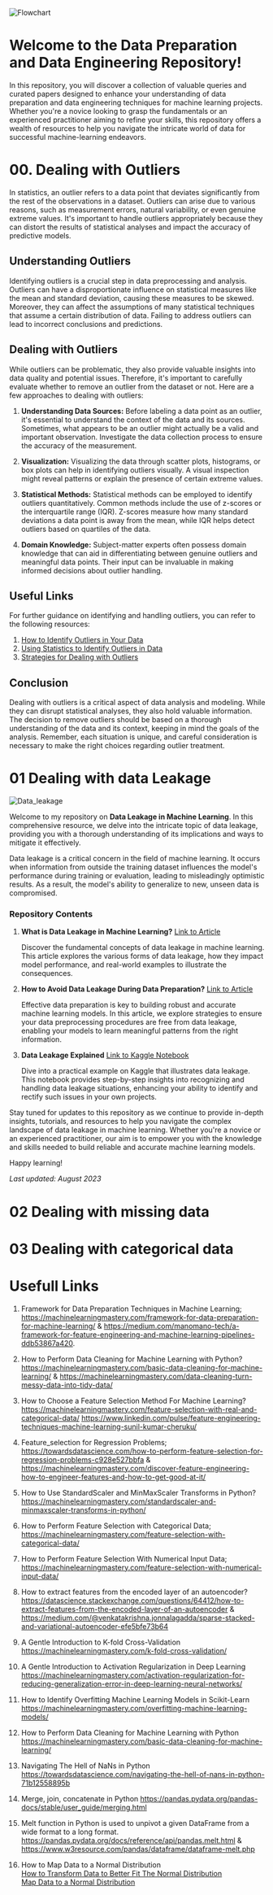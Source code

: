 ![Flowchart](introduction-image.jpg)
# Welcome to the Data Preparation and Data Engineering Repository!

In this repository, you will discover a collection of valuable queries and curated papers designed to enhance your understanding of data preparation and data engineering techniques for machine learning projects. Whether you're a novice looking to grasp the fundamentals or an experienced practitioner aiming to refine your skills, this repository offers a wealth of resources to help you navigate the intricate world of data for successful machine-learning endeavors.

# 00. Dealing with Outliers

In statistics, an outlier refers to a data point that deviates significantly from the rest of the observations in a dataset. Outliers can arise due to various reasons, such as measurement errors, natural variability, or even genuine extreme values. It's important to handle outliers appropriately because they can distort the results of statistical analyses and impact the accuracy of predictive models.

## Understanding Outliers

Identifying outliers is a crucial step in data preprocessing and analysis. Outliers can have a disproportionate influence on statistical measures like the mean and standard deviation, causing these measures to be skewed. Moreover, they can affect the assumptions of many statistical techniques that assume a certain distribution of data. Failing to address outliers can lead to incorrect conclusions and predictions.

## Dealing with Outliers

While outliers can be problematic, they also provide valuable insights into data quality and potential issues. Therefore, it's important to carefully evaluate whether to remove an outlier from the dataset or not. Here are a few approaches to dealing with outliers:

1. **Understanding Data Sources:** Before labeling a data point as an outlier, it's essential to understand the context of the data and its sources. Sometimes, what appears to be an outlier might actually be a valid and important observation. Investigate the data collection process to ensure the accuracy of the measurement.

2. **Visualization:** Visualizing the data through scatter plots, histograms, or box plots can help in identifying outliers visually. A visual inspection might reveal patterns or explain the presence of certain extreme values.

3. **Statistical Methods:** Statistical methods can be employed to identify outliers quantitatively. Common methods include the use of z-scores or the interquartile range (IQR). Z-scores measure how many standard deviations a data point is away from the mean, while IQR helps detect outliers based on quartiles of the data.

4. **Domain Knowledge:** Subject-matter experts often possess domain knowledge that can aid in differentiating between genuine outliers and meaningful data points. Their input can be invaluable in making informed decisions about outlier handling.

## Useful Links

For further guidance on identifying and handling outliers, you can refer to the following resources:

1. [How to Identify Outliers in Your Data](https://machinelearningmastery.com/how-to-identify-outliers-in-your-data/)
2. [Using Statistics to Identify Outliers in Data](https://machinelearningmastery.com/how-to-use-statistics-to-identify-outliers-in-data/)
3. [Strategies for Dealing with Outliers](https://machinelearningmastery.com/how-to-use-statistics-to-identify-outliers-in-data/)

## Conclusion

Dealing with outliers is a critical aspect of data analysis and modeling. While they can disrupt statistical analyses, they also hold valuable information. The decision to remove outliers should be based on a thorough understanding of the data and its context, keeping in mind the goals of the analysis. Remember, each situation is unique, and careful consideration is necessary to make the right choices regarding outlier treatment.

# 01 Dealing with data Leakage 
![Data_leakage](DataLeakage.jpg)

Welcome to my repository on **Data Leakage in Machine Learning**. In this comprehensive resource, we delve into the intricate topic of data leakage, providing you with a thorough understanding of its implications and ways to mitigate it effectively.

Data leakage is a critical concern in the field of machine learning. It occurs when information from outside the training dataset influences the model's performance during training or evaluation, leading to misleadingly optimistic results. As a result, the model's ability to generalize to new, unseen data is compromised.

### Repository Contents

1. **What is Data Leakage in Machine Learning?**
   [Link to Article](https://machinelearningmastery.com/data-leakage-machine-learning/)
   
   Discover the fundamental concepts of data leakage in machine learning. This article explores the various forms of data leakage, how they impact model performance, and real-world examples to illustrate the consequences.

2. **How to Avoid Data Leakage During Data Preparation?**
   [Link to Article](https://machinelearningmastery.com/data-preparation-without-data-leakage/)
   
   Effective data preparation is key to building robust and accurate machine learning models. In this article, we explore strategies to ensure your data preprocessing procedures are free from data leakage, enabling your models to learn meaningful patterns from the right information.

3. **Data Leakage Explained**
   [Link to Kaggle Notebook](https://www.kaggle.com/alexisbcook/data-leakage)
   
   Dive into a practical example on Kaggle that illustrates data leakage. This notebook provides step-by-step insights into recognizing and handling data leakage situations, enhancing your ability to identify and rectify such issues in your own projects.

Stay tuned for updates to this repository as we continue to provide in-depth insights, tutorials, and resources to help you navigate the complex landscape of data leakage in machine learning. Whether you're a novice or an experienced practitioner, our aim is to empower you with the knowledge and skills needed to build reliable and accurate machine learning models.

Happy learning!

*Last updated: August 2023*

# 02 Dealing with missing data
# 03 Dealing with categorical data


# Usefull Links
1. Framework for Data Preparation Techniques in Machine Learning;
https://machinelearningmastery.com/framework-for-data-preparation-for-machine-learning/ & https://medium.com/manomano-tech/a-framework-for-feature-engineering-and-machine-learning-pipelines-ddb53867a420.

2. How to Perform Data Cleaning for Machine Learning with Python?
https://machinelearningmastery.com/basic-data-cleaning-for-machine-learning/ &
https://machinelearningmastery.com/data-cleaning-turn-messy-data-into-tidy-data/

3. How to Choose a Feature Selection Method For Machine Learning? 
https://machinelearningmastery.com/feature-selection-with-real-and-categorical-data/
https://www.linkedin.com/pulse/feature-engineering-techniques-machine-learning-sunil-kumar-cheruku/

5. Feature_selection for Regression Problems;
https://towardsdatascience.com/how-to-perform-feature-selection-for-regression-problems-c928e527bbfa &
https://machinelearningmastery.com/discover-feature-engineering-how-to-engineer-features-and-how-to-get-good-at-it/

6. How to Use StandardScaler and MinMaxScaler Transforms in Python?
https://machinelearningmastery.com/standardscaler-and-minmaxscaler-transforms-in-python/

7. How to Perform Feature Selection with Categorical Data;
https://machinelearningmastery.com/feature-selection-with-categorical-data/

8. How to Perform Feature Selection With Numerical Input Data;
https://machinelearningmastery.com/feature-selection-with-numerical-input-data/

9. How to extract features from the encoded layer of an autoencoder? 
https://datascience.stackexchange.com/questions/64412/how-to-extract-features-from-the-encoded-layer-of-an-autoencoder &
https://medium.com/@venkatakrishna.jonnalagadda/sparse-stacked-and-variational-autoencoder-efe5bfe73b64

10. A Gentle Introduction to K-fold Cross-Validation
https://machinelearningmastery.com/k-fold-cross-validation/

11. A Gentle Introduction to Activation Regularization in Deep Learning
https://machinelearningmastery.com/activation-regularization-for-reducing-generalization-error-in-deep-learning-neural-networks/

12. How to Identify Overfitting Machine Learning Models in Scikit-Learn
https://machinelearningmastery.com/overfitting-machine-learning-models/

13. How to Perform Data Cleaning for Machine Learning with Python
https://machinelearningmastery.com/basic-data-cleaning-for-machine-learning/

14. Navigating The Hell of NaNs in Python
https://towardsdatascience.com/navigating-the-hell-of-nans-in-python-71b12558895b

15. Merge, join, concatenate in Python
https://pandas.pydata.org/pandas-docs/stable/user_guide/merging.html

16. Melt function in Python is used to unpivot a given DataFrame from a wide format to a long format.
https://pandas.pydata.org/docs/reference/api/pandas.melt.html & https://www.w3resource.com/pandas/dataframe/dataframe-melt.php

17. How to Map Data to a Normal Distribution\
[How to Transform Data to Better Fit The Normal Distribution](https://machinelearningmastery.com/how-to-transform-data-to-fit-the-normal-distribution/)\
[Map Data to a Normal Distribution](https://scikit-learn.org/stable/auto_examples/preprocessing/plot_map_data_to_normal.html)


